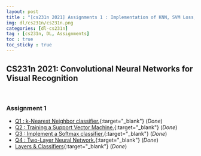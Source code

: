 ```yaml
---
layout: post
title : "[cs231n 2021] Assignments 1 : Implementation of KNN, SVM Loss, Softmax Loss, Two Layer DNN"
img: dl/cs231n/cs231n.png
categories: [dl-cs231n]  
tag : [cs231n, DL, Assignments]
toc : true
toc_sticky : true
---
```


## CS231n 2021: Convolutional Neural Networks for Visual Recognition
<br/>

###  Assignment 1

- [Q1 : k-Nearest Neighbor classifier.](https://github.com/SuminizZ/cs231n_Assignments/blob/main/assignment1/knn.ipynb){:target="_blank"} (_Done_) 
- [Q2 : Training a Support Vector Machine.](https://github.com/SuminizZ/cs231n_Assignments/blob/main/assignment1/svm.ipynb){:target="_blank"} (_Done_)
- [Q3 : Implement a Softmax classifier.](https://github.com/SuminizZ/cs231n_Assignments/blob/main/assignment1/softmax.ipynb){:target="_blank"} (_Done_)
- [Q4 : Two-Layer Neural Network.](https://github.com/SuminizZ/cs231n_Assignments/blob/main/assignment1/two_layer_net.ipynb){:target="_blank"} (_Done_)
- [Layers & Classifiers](https://github.com/SuminizZ/cs231n_Assignments/tree/main/assignment1/cs231n){:target="_blank"} (_Done_)
